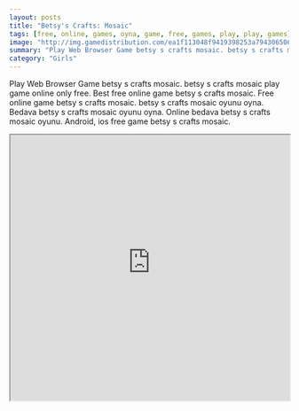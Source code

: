 ```yaml
---
layout: posts
title: "Betsy's Crafts: Mosaic"
tags: [free, online, games, oyna, game, free, games, play, play, games]
image: "http://img.gamedistribution.com/ea1f113048f9419398253a794306506d.jpg"
summary: "Play Web Browser Game betsy s crafts mosaic. betsy s crafts mosaic play game online only free. Best free online game betsy s crafts mosaic. Free online game betsy s crafts mosaic. betsy s crafts mosaic oyunu oyna. Bedava betsy s crafts mosaic oyunu oyna. Online bedava betsy s crafts mosaic oyunu. Android, ios free game betsy s crafts mosaic."
category: "Girls"
---
```


Play Web Browser Game betsy s crafts mosaic. betsy s crafts mosaic play game online only free. Best free online game betsy s crafts mosaic. Free online game betsy s crafts mosaic. betsy s crafts mosaic oyunu oyna. Bedava betsy s crafts mosaic oyunu oyna. Online bedava betsy s crafts mosaic oyunu. Android, ios free game betsy s crafts mosaic.

<iframe width="100%" height="480px;" src="http://flash.gamedistribution.com?game=ea1f113048f9419398253a794306506d"></iframe>